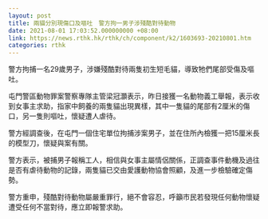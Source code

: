 ```yaml
---
layout: post
title: 兩貓分別現傷口及嘔吐　警方拘一男子涉殘酷對待動物
date: 2021-08-01 17:03:52.000000000 +08:00
link: https://news.rthk.hk/rthk/ch/component/k2/1603693-20210801.htm
categories: rthk
---
```


警方拘捕一名29歲男子，涉嫌殘酷對待兩隻初生短毛貓，導致牠們尾部受傷及嘔吐。

屯門警區動物罪案警察專隊主管梁冠灝表示，昨日接獲一名動物義工舉報，表示收到女事主求助，指家中飼養的兩隻貓出現異樣，其中一隻貓的尾部有2厘米的傷口，另一隻則嘔吐，懷疑遭人虐待。

警方經調查後，在屯門一個住宅單位拘捕涉案男子，並在住所內檢獲一把15厘米長的模型刀，懷疑與案有關。

警方表示，被捕男子報稱工人，相信與女事主屬情侶關係，正調查事件動機及過往是否有虐待動物的記錄，兩隻貓已交由愛護動物協會照顧，及進一步檢驗確定傷勢。

警方重申，殘酷對待動物屬嚴重罪行，絕不會容忍，呼籲市民若發現任何動物懷疑遭受任何不當對待，應立即報警求助。
